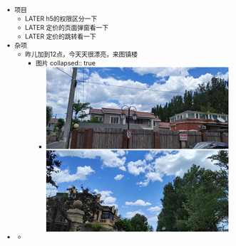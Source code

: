 - 项目
	- LATER h5的权限区分一下
	- LATER 定价的页面弹窗看一下
	- LATER 定价的跳转看一下
- 杂项
	- 昨儿加到12点，今天天很漂亮，来图镇楼
		- 图片
		  collapsed:: true
			- ![babab218b664fdbd32a355416fdbb9b.jpg](../assets/babab218b664fdbd32a355416fdbb9b_1686289238429_0.jpg) ![ad184f2f90c815816f779d216a53954.jpg](../assets/ad184f2f90c815816f779d216a53954_1686289275947_0.jpg)
-
	-